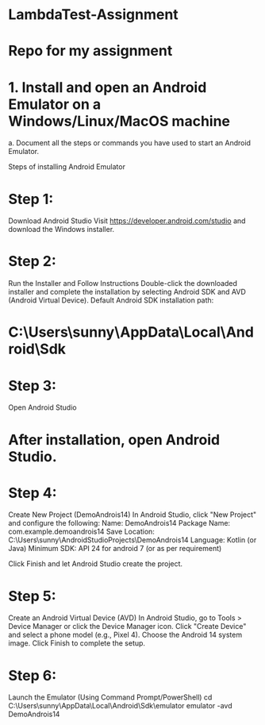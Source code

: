 # LambdaTest-Assignment




# Repo for my assignment
# 1. Install and open an Android Emulator on a Windows/Linux/MacOS machine
a. Document all the steps or commands you have used to start an Android
Emulator.

Steps of installing Android Emulator
# Step 1:
Download Android Studio
 Visit https://developer.android.com/studio and download the Windows installer.

# Step 2:
Run the Installer and Follow Instructions
Double-click the downloaded installer and complete the installation by selecting Android SDK and AVD (Android Virtual Device).
Default Android SDK installation path: 
# C:\Users\sunny\AppData\Local\Android\Sdk

# Step 3: 
Open Android Studio
# After installation, open Android Studio.

# Step 4: 
Create New Project (DemoAndrois14)
 In Android Studio, click "New Project" and configure the following:
 Name: DemoAndrois14
 Package Name: com.example.demoandrois14 
 Save Location: C:\Users\sunny\AndroidStudioProjects\DemoAndrois14
 Language: Kotlin (or Java)
 Minimum SDK: API 24 for android 7 (or as per requirement)

 Click Finish and let Android Studio create the project.

# Step 5: 
Create an Android Virtual Device (AVD)
 In Android Studio, go to Tools > Device Manager or click the Device Manager icon.
 Click "Create Device" and select a phone model (e.g., Pixel 4).
 Choose the Android 14 system image.
 Click Finish to complete the setup.

# Step 6: 
Launch the Emulator (Using Command Prompt/PowerShell)
cd C:\Users\sunny\AppData\Local\Android\Sdk\emulator
emulator -avd DemoAndrois14





